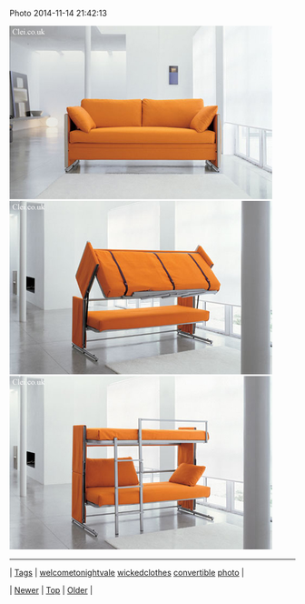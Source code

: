 <!--
title: Photo 2014-11-14 21
date: 2020-06-28T15:27:00.039Z
tags: welcometonightvale, wickedclothes, convertible, photo
-->


Photo 2014-11-14 21:42:13

![](102637053614-0.jpg)
![](102637053614-1.jpg)
![](102637053614-2.jpg)

<!--BOTTOM-POST-NAVIGATION-->
---

| [Tags](tags.md) | [welcometonightvale](tag-welcometonightvale.md) [wickedclothes](tag-wickedclothes.md) [convertible](tag-convertible.md) [photo](tag-photo.md) |

| [Newer](102611758144.md) | [Top](index.md) | [Older](102773698332.md) |